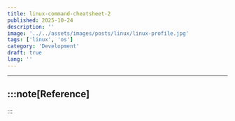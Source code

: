 ```yaml
---
title: linux-command-cheatsheet-2
published: 2025-10-24
description: ''
image: '../../assets/images/posts/linux/linux-profile.jpg'
tags: ['linux', 'os']
category: 'Development'
draft: true 
lang: ''
---
```




---

:::note[Reference]
- 
:::
